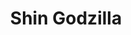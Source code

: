 ---
title: "Shin Godzilla"
year: 2016
rating: 3.5
stars: "★★★½"
rewatched: false
permalink: "shin-godzilla-orthochromatic"
watched_on: 2021-10-09
---